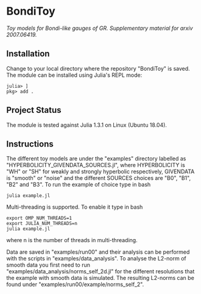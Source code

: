 # BondiToy

*Toy models for Bondi-like gauges of GR. Supplementary material for
 arxiv 2007.06419.*


## Installation

Change to your local directory where the repository "BondiToy" is
saved. The module can be installed using Julia's REPL mode:
```
julia> ]
pkg> add .
```

## Project Status

The module is tested against Julia 1.3.1 on Linux (Ubuntu 18.04).

## Instructions

The different toy models are under the "examples" directory labelled
as "HYPERBOLICITY_GIVENDATA_SOURCES.jl", where HYPERBOLICITY is "WH"
or "SH" for weakly and strongly hyperbolic respectively, GIVENDATA is
"smooth" or "noise" and the different SOURCES choices are "B0", "B1",
"B2" and "B3". To run the example of choice type in bash
```
julia example.jl
```

Multi-threading is supported. To enable it type in bash
```
export OMP_NUM_THREADS=1
export JULIA_NUM_THREADS=n
julia example.jl
```
where n is the number of threads in multi-threading.

Data are saved in "examples/run00" and their analysis can be performed
with the scripts in "examples/data_analysis". To analyse the L2-norm
of smooth data you first need to run
"examples/data_analysis/norms_self_2d.jl" for the different
resolutions that the example with smooth data is simulated. The
resulting L2-norms can be found under
"examples/run00/example/norms_self_2".

